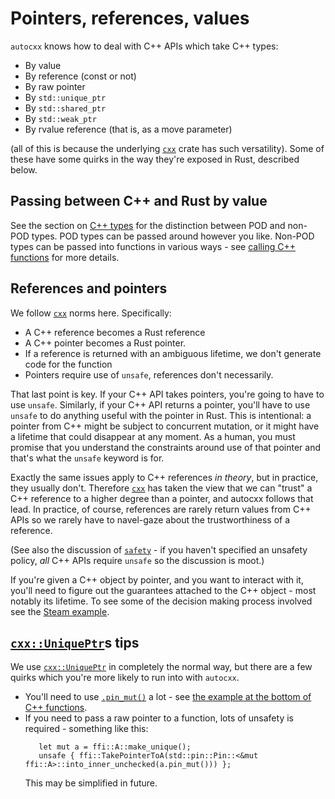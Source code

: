 # Pointers, references, values

`autocxx` knows how to deal with C++ APIs which take C++ types:
* By value
* By reference (const or not)
* By raw pointer
* By `std::unique_ptr`
* By `std::shared_ptr`
* By `std::weak_ptr`
* By rvalue reference (that is, as a move parameter)

(all of this is because the underlying [`cxx`](https://cxx.rs) crate has such versatility).
Some of these have some quirks in the way they're exposed in Rust, described below.

## Passing between C++ and Rust by value

See the section on [C++ types](cpp_types.md) for the distinction between POD and non-POD types.
POD types can be passed around however you like. Non-POD types can be passed into functions
in various ways - see [calling C++ functions](cpp_functions.md) for more details.

## References and pointers

We follow [`cxx`](https://cxx.rs) norms here. Specifically:

* A C++ reference becomes a Rust reference
* A C++ pointer becomes a Rust pointer.
* If a reference is returned with an ambiguous lifetime, we don't generate
  code for the function
* Pointers require use of `unsafe`, references don't necessarily.

That last point is key. If your C++ API takes pointers, you're going
to have to use `unsafe`. Similarly, if your C++ API returns a pointer,
you'll have to use `unsafe` to do anything useful with the pointer in Rust.
This is intentional: a pointer from C++ might be subject to concurrent
mutation, or it might have a lifetime that could disappear at any moment.
As a human, you must promise that you understand the constraints around
use of that pointer and that's what the `unsafe` keyword is for.

Exactly the same issues apply to C++ references _in theory_, but in practice,
they usually don't. Therefore [`cxx`](https://cxx.rs) has taken the view that we can "trust"
a C++ reference to a higher degree than a pointer, and autocxx follows that
lead. In practice, of course, references are rarely return values from C++
APIs so we rarely have to navel-gaze about the trustworthiness of a
reference.

(See also the discussion of [`safety`](safety.md) - if you haven't specified
an unsafety policy, _all_ C++ APIs require `unsafe` so the discussion is moot.)

If you're given a C++ object by pointer, and you want to interact with it,
you'll need to figure out the guarantees attached to the C++ object - most
notably its lifetime. To see some of the decision making process involved
see the [Steam example](https://github.com/google/autocxx/tree/main/examples/steam-mini/src/main.rs).

## [`cxx::UniquePtr`](https://docs.rs/cxx/latest/cxx/struct.UniquePtr.html)s tips

We use [`cxx::UniquePtr`](https://docs.rs/cxx/latest/cxx/struct.UniquePtr.html) in completely the normal way, but there are a few
quirks which you're more likely to run into with `autocxx`.

* You'll need to use [`.pin_mut()`](https://docs.rs/cxx/latest/cxx/struct.UniquePtr.html#method.pin_mut) a lot -
  see [the example at the bottom of C++ functions](cpp_functions.md).
* If you need to pass a raw pointer to a function, lots of unsafety is required - something like this:
  ```rust,ignore
     let mut a = ffi::A::make_unique();
     unsafe { ffi::TakePointerToA(std::pin::Pin::<&mut ffi::A>::into_inner_unchecked(a.pin_mut())) };
  ```
  This may be simplified in future.
